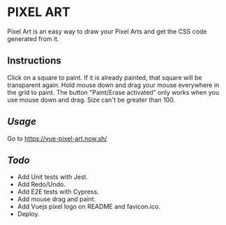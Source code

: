 # **PIXEL  ART**
Pixel Art is an easy way to draw your Pixel Arts and get the CSS code generated from it. 
## **Instructions**
Click on a square to paint. If it is already painted, that square will be transparent again.
Hold mouse down and drag your mouse everywhere in the grid to paint.
The button "Paint/Erase activated" only works when you use mouse down and drag.
Size can't be greater than 100.

## ***Usage***
Go to https://vue-pixel-art.now.sh/

## ***Todo***
- Add Unit tests with Jest.
- Add Redo/Undo.
- Add E2E tests with Cypress.
- Add mouse drag and paint.
- Add Vuejs pixel logo on README and favicon.ico.
- Deploy.

